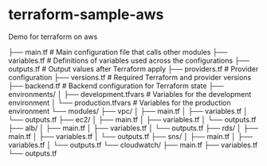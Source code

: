 # terraform-sample-aws
 Demo for terraform on aws

├── main.tf             # Main configuration file that calls other modules
├── variables.tf        # Definitions of variables used across the configurations
├── outputs.tf          # Output values after Terraform apply
├── providers.tf        # Provider configuration
├── versions.tf         # Required Terraform and provider versions
├── backend.tf          # Backend configuration for Terraform state
├── environments/
│   ├── development.tfvars  # Variables for the development environment
│   └── production.tfvars   # Variables for the production environment
└── modules/
    ├── vpc/
    │   ├── main.tf
    │   ├── variables.tf
    │   └── outputs.tf
    ├── ec2/
    │   ├── main.tf
    │   ├── variables.tf
    │   └── outputs.tf
    ├── alb/
    │   ├── main.tf
    │   ├── variables.tf
    │   └── outputs.tf
    ├── rds/
    │   ├── main.tf
    │   ├── variables.tf
    │   └── outputs.tf
    ├── sns/
    │   ├── main.tf
    │   ├── variables.tf
    │   └── outputs.tf
    └── cloudwatch/
        ├── main.tf
        ├── variables.tf
        └── outputs.tf
